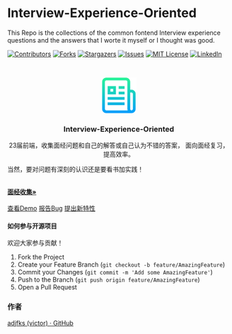 # Interview-Experience-Oriented

This Repo is the collections of the common fontend Interview experience questions and the answers that I worte it myself or I thought was good.

<!-- PROJECT SHIELDS -->

[![Contributors][contributors-shield]][contributors-url]
[![Forks][forks-shield]][forks-url]
[![Stargazers][stars-shield]][stars-url]
[![Issues][issues-shield]][issues-url]
[![MIT License][license-shield]][license-url]
[![LinkedIn][linkedin-shield]][linkedin-url]

<!-- PROJECT LOGO -->

<br />

<p align="center">
  <a href="https://github.com/adjfks/Interview-Experience-Oriented/">
    <img src="images/logo.png" alt="Logo" width="80" height="80">
  </a>

<h3 align="center">Interview-Experience-Oriented</h3>
  <p align="center">
    23届前端，收集面经问题和自己的解答或自己认为不错的答案， 面向面经复习，提高效率。
    <p>当然，要对问题有深刻的认识还是要看书加实践！</p>
    <br />
    <a href="https://github.com/adjfks/Interview-Experience-Oriented/blob/main/collections.md"><strong>面经收集»</strong></a>
    <br />
    <br />
    <a href="https://github.com/adjfks/Interview-Experience-Oriented">查看Demo</a>
    <a href="https://github.com/adjfks/Interview-Experience-Oriented/issues">报告Bug</a>
    <a href="https://github.com/adjfks/Interview-Experience-Oriented/issues">提出新特性</a>
</p>
</p>

#### 如何参与开源项目

欢迎大家参与贡献！

1. Fork the Project
2. Create your Feature Branch (`git checkout -b feature/AmazingFeature`)
3. Commit your Changes (`git commit -m 'Add some AmazingFeature'`)
4. Push to the Branch (`git push origin feature/AmazingFeature`)
5. Open a Pull Request

### 作者

[adjfks (victor) · GitHub](https://github.com/adjfks)

<!-- links -->

[your-project-path]:adjfks/Interview-Experience-Oriented
[contributors-shield]: https://img.shields.io/github/contributors/adjfks/Interview-Experience-Oriented.svg?style=flat-square
[contributors-url]: https://github.com/adjfks/Interview-Experience-Oriented/graphs/contributors
[forks-shield]: https://img.shields.io/github/forks/adjfks/Interview-Experience-Oriented.svg?style=flat-square
[forks-url]: https://github.com/adjfks/Interview-Experience-Oriented/network/members
[stars-shield]: https://img.shields.io/github/stars/adjfks/Interview-Experience-Oriented.svg?style=flat-square
[stars-url]: https://github.com/adjfks/Interview-Experience-Oriented/stargazers
[issues-shield]: https://img.shields.io/github/issues/adjfks/Interview-Experience-Oriented.svg?style=flat-square
[issues-url]: https://img.shields.io/github/issues/adjfks/Interview-Experience-Oriented.svg
[license-shield]: https://img.shields.io/github/license/adjfks/Interview-Experience-Oriented.svg?style=flat-square
[license-url]: https://github.com/adjfks/Interview-Experience-Oriented/blob/master/LICENSE.txt
[linkedin-shield]: https://img.shields.io/badge/-LinkedIn-black.svg?style=flat-square&logo=linkedin&colorB=555
[linkedin-url]: https://linkedin.com/in/adjfks
